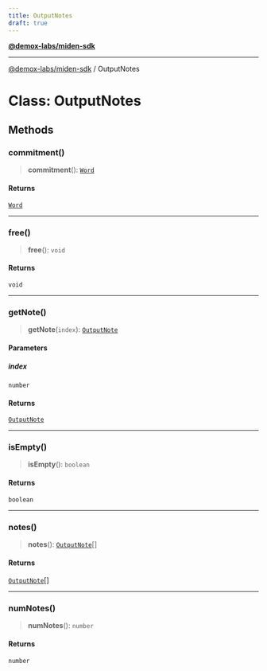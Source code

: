 ```yaml
---
title: OutputNotes
draft: true
---
```


[**@demox-labs/miden-sdk**](../index)

***

[@demox-labs/miden-sdk](../index) / OutputNotes

# Class: OutputNotes

## Methods

### commitment()

> **commitment**(): [`Word`](Word)

#### Returns

[`Word`](Word)

***

### free()

> **free**(): `void`

#### Returns

`void`

***

### getNote()

> **getNote**(`index`): [`OutputNote`](OutputNote)

#### Parameters

##### index

`number`

#### Returns

[`OutputNote`](OutputNote)

***

### isEmpty()

> **isEmpty**(): `boolean`

#### Returns

`boolean`

***

### notes()

> **notes**(): [`OutputNote`](OutputNote)[]

#### Returns

[`OutputNote`](OutputNote)[]

***

### numNotes()

> **numNotes**(): `number`

#### Returns

`number`

